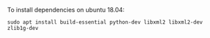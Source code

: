To install dependencies on ubuntu 18.04:

`sudo apt install build-essential python-dev libxml2 libxml2-dev zlib1g-dev`
